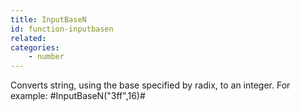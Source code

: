 ```yaml
---
title: InputBaseN
id: function-inputbasen
related:
categories:
    - number
---
```


Converts string, using the base specified by radix, to an integer.
For example: #InputBaseN("3ff",16)#
